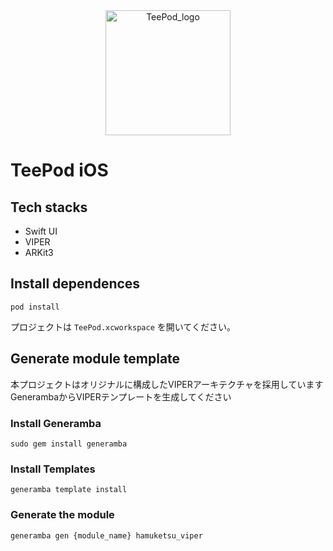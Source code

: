 <center>
  <img src="https://user-images.githubusercontent.com/38146004/87273860-2ee58400-c515-11ea-8362-779816aaccd8.png" width="200px" alt="TeePod_logo">
</center>

# TeePod iOS

## Tech stacks

- Swift UI
- VIPER
- ARKit3

## Install dependences

```shell
pod install
```

プロジェクトは `TeePod.xcworkspace` を開いてください。

## Generate module template

本プロジェクトはオリジナルに構成したVIPERアーキテクチャを採用しています
GenerambaからVIPERテンプレートを生成してください

### Install Generamba

```shell
sudo gem install generamba
```

### Install Templates

```shell
generamba template install
```

### Generate the module

```shell
generamba gen {module_name} hamuketsu_viper
```
